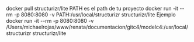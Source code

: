 docker pull structurizr/lite
PATH es el path de tu proyecto 
docker run -it --rm -p 8080:8080 -v PATH:/usr/local/structurizr structurizr/lite
Ejemplo
docker run -it --rm -p 8080:8080 -v /Users/michaelrojas/www/renata/documentacion/gitc4/modelc4:/usr/local/structurizr structurizr/lite

